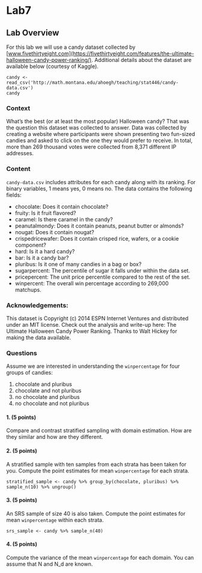 # Lab7

## Lab Overview

For this lab we will use a candy dataset collected by [www.fivethirtyeight.com](https://fivethirtyeight.com/features/the-ultimate-halloween-candy-power-ranking/). Additional details about the dataset are available below (courtesy of Kaggle).

```{r, message = F}
candy <- read_csv('http://math.montana.edu/ahoegh/teaching/stat446/candy-data.csv')
candy
```

### Context

What’s the best (or at least the most popular) Halloween candy? That was the question this dataset was collected to answer. Data was collected by creating a website where participants were shown presenting two fun-sized candies and asked to click on the one they would prefer to receive. In total, more than 269 thousand votes were collected from 8,371 different IP addresses.

### Content

`candy-data.csv` includes attributes for each candy along with its ranking. For binary variables, 1 means yes, 0 means no. The data contains the following fields:

- chocolate: Does it contain chocolate?
- fruity: Is it fruit flavored?
- caramel: Is there caramel in the candy?
- peanutalmondy: Does it contain peanuts, peanut butter or almonds?
- nougat: Does it contain nougat?
- crispedricewafer: Does it contain crisped rice, wafers, or a cookie component?
- hard: Is it a hard candy?
- bar: Is it a candy bar?
- pluribus: Is it one of many candies in a bag or box?
- sugarpercent: The percentile of sugar it falls under within the data set.
- pricepercent: The unit price percentile compared to the rest of the set.
- winpercent: The overall win percentage according to 269,000 matchups.

### Acknowledgements:

This dataset is Copyright (c) 2014 ESPN Internet Ventures and distributed under an MIT license. Check out the analysis and write-up here: The Ultimate Halloween Candy Power Ranking. Thanks to Walt Hickey for making the data available.




### Questions
Assume we are interested in understanding the `winpercentage` for four groups of candies:

1. chocolate and pluribus
2. chocolate and not pluribus
3. no chocolate and pluribus
4. no chocolate and not pluribus

#### 1. (5 points)
Compare and contrast stratified sampling with domain estimation. How are they similar and how are they different.



#### 2. (5 points)
A stratified sample with ten samples from each strata has been taken for you. Compute the point estimates for mean  `winpercentage` for each strata.

```{r}
stratified_sample <- candy %>% group_by(chocolate, pluribus) %>% sample_n(10) %>% ungroup() 
```


#### 3. (5 points)
An SRS sample of size 40 is also taken. Compute the point estimates for mean `winpercentage` within each strata.

```{r}
srs_sample <- candy %>% sample_n(40)
```

#### 4. (5 points)
Compute the variance of the mean `winpercentage` for each domain. You can assume that N and N_d are known.
